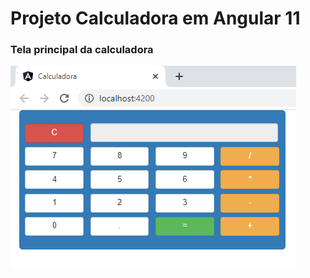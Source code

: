 # Projeto Calculadora em Angular 11

### Tela principal da calculadora
![](https://github.com/enivaldoqueiroz/Calculadora_Em_Angular11/blob/main/imagens/img001.png)
